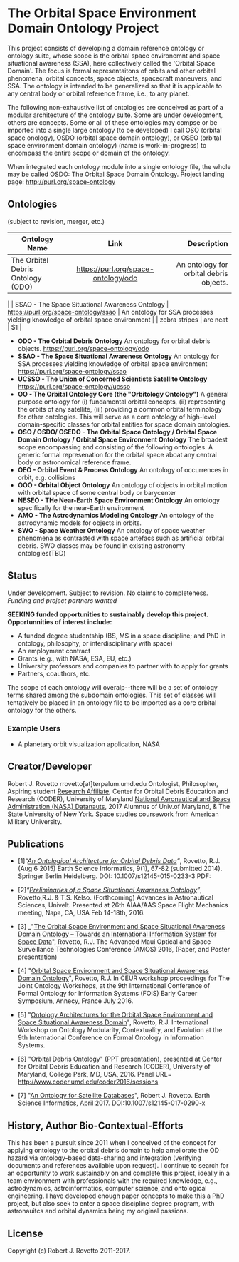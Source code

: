 # The Orbital Space Environment Domain Ontology Project
This project consists of developing a domain reference ontology or ontology suite, whose scope is the orbital space environemnt and space situational awareness (SSA), here collectively called the 'Orbital Space Domain'. The focus is formal representaitons of orbits and other orbital phenomena, orbital concepts, space objects, spacecraft maneuvers, and SSA. The ontology is intended to be generalized so that it is applicable to any central body or orbital reference frame, i.e., to any planet. 

The following non-exhaustive list of ontologies are conceived as part of a modular architecture of the ontology suite. Some are under development, others are concepts. Some or all of these ontologies  may compse or be imported into a single large ontology (to be developed) I call OSO (orbital space onology), OSDO (orbital space domain ontology), or OSEO (orbital space environment domain ontology) (name is work-in-progress) to encompass the entire scope or domain of the ontology.

When integrated each ontology module into a single ontology file, the whole may be called OSDO: The Orbital Space Domain Ontology. Project landing page: http://purl.org/space-ontology

## Ontologies
(subject to revision, merger, etc.)

| Ontology Name        | Link           | Description  |
| ------------- |:-------------:| -----:|
| The Orbital Debris Ontology (ODO)     | https://purl.org/space-ontology/odo | An ontology for orbital debris objects.
  |
| SSAO - The Space Situational Awareness Ontology 
      | https://purl.org/space-ontology/ssao      |   An ontology for SSA processes yielding knowledge of orbital space environment |
| zebra stripes | are neat      |    $1 |





* **ODO - The Orbital Debris Ontology**
  An ontology for orbital debris objects.
  https://purl.org/space-ontology/odo
* **SSAO - The Space Situational Awareness Ontology**
  An ontology for SSA processes yielding knowledge of orbital space environment 
  https://purl.org/space-ontology/ssao
* **UCSSO - The Union of Concerned Scientists Satellite Ontology**
  https://purl.org/space-ontology/ucsso
* **OO - The Orbital Ontology Core (the "Orbitology Ontology")**
  A general purpose ontology for (i) fundamental orbital concepts, (ii) representing the orbits of any satellite, (iii) providing a common orbital terminology for other ontologies. This will serve as a core ontology of high-level domain-specific classes for orbital entities for space domain ontologies. 
* **OSO / OSDO/ OSEDO - The Orbital Space Ontology / Orbital Space Domain Ontology / Orbital Space Environment Ontology**
  The broadest scope encompassing and consisting of the following ontologies. A generic formal represenation for the orbital space aboat any central body or astronomical reference frame.  
* **OEO - Orbital Event & Process Ontology**
  An ontology of occurrences in orbit, e.g. collisions
* **OOO - Orbital Object Ontology**
  An ontology of objects in orbital motion with orbital space of some central body or barycenter
* **NESEO - THe Near-Earth Space Environment Ontology**
  An ontology specifically for the near-Earth environment
* **AMO - The Astrodynamics Modeling Ontology**
  An ontology of the astrodynamic models for objects in orbits. 
* **SWO - Space Weather Ontology**
  An ontology of space weather phenomena as contrasted with space artefacs such as artificial orbital debris. 
  SWO classes may be found in existing astronomy ontologies(TBD) 

## Status
Under development. Subject to revision. No claims to completeness. _Funding and project partners wanted_

**SEEKING funded opportunities to sustainably develop this project. Opportunnities of interest include:**
* A funded degree studentship (BS, MS in a space discipline; and PhD in ontology, philosophy, or interdisciplinary with space) 
* An employment contract 
* Grants (e.g., with NASA, ESA, EU, etc.)
* University professors and companies to partner with to apply for grants 
* Partners, coauthors, etc.

The scope of each ontology will overalp--there will be a set of ontology terms shared among the subdomain ontologies. This set of classes will tentatively be placed in an ontology file to be imported as a core orbital ontology for the others.

### Example Users
* A planetary orbit visualization application, NASA

## Creator/Developer
Robert J. Rovetto
rrovetto[at]terpalum.umd.edu
Ontologist, Philosopher, Aspiring student
[Research Affiliate](http://www.coder.umd.edu/node/287), Center for Orbital Debris Education and Research (CODER), University of Maryland
[National Aeronautical and Space Administration (NASA) Datanauts](https://open.nasa.gov/explore/datanauts/2017/spring/), 2017
Alumnus of Univ.of Maryland, & The State University of New York. 
Space studies coursework from American Military University.

## Publications
* [1]_“[An Ontological Architecture for Orbital Debris Data](http://link.springer.com/article/10.1007/s12145-015-0233-3)”_, Rovetto, R.J. (Aug 6 2015) Earth Science Informatics, 9(1), 67-82 (submitted 2014). Springer Berlin Heidelberg. DOI: 10.1007/s12145-015-0233-3
PDF: 

* [2]_“[Preliminaries of a Space Situational Awareness Ontology](https://arxiv.org/ftp/arxiv/papers/1606/1606.01924.pdf)”_, Rovetto,R.J. & T.S. Kelso. (Forthcoming) Advances in Astronautical Sciences, Univelt. Presented at 26th AIAA/AAS Space Flight Mechanics meeting, Napa, CA, USA Feb 14-18th, 2016.

* [3] _"[The Orbital Space Environment and Space Situational Awareness Domain Ontology – Towards an International Information System for Space Data](http://www.amostech.com/TechnicalPapers/2016/Poster/Rovetto.pdf)", Rovetto, R.J. The Advanced Maui Optical and Space Surveillance Technologies Conference (AMOS) 2016, (Paper, and Poster presentation)

* [4] "[Orbital Space Environment and Space Situational Awareness Domain Ontology](http://ceur-ws.org/Vol-1660/ecs-paper1.pdf)", Rovetto, R.J. In CEUR workshop proceedings for The Joint Ontology Workshops, at the 9th International Conference of Formal Ontology for Information Systems (FOIS) Early Career Symposium, Annecy, France July 2016.

* [5] "[Ontology Architectures for the Orbital Space Environment and Space Situational Awareness Domain](http://ceur-ws.org/Vol-1660/womocoe-paper3.pdf)", Rovetto, R.J. International Workshop on Ontology Modularity, Contextuality, and Evolution at the 9th International Conference on Formal Ontology in Information Systems.

* [6] "Orbital Debris Ontology" (PPT presentation), presented at Center for Orbital Debris Education and Research (CODER), University of Maryland, College Park, MD, USA, 2016. Panel URL= http://www.coder.umd.edu/coder2016/sessions

* [7] "[An Ontology for Satellite Databases](https://link.springer.com/article/10.1007/s12145-017-0290-x)", Robert J. Rovetto. Earth Science Informatics, April 2017. DOI:10.1007/s12145-017-0290-x

## History, Author Bio-Contextual-Efforts
This has been a pursuit since 2011 when I conceived of the concept for applying ontology to the orbital debris domain to help ameliorate the OD hazard via ontology-based data-sharing and integration (verifying documents and references available upon request). I continue to search for an opportunity to work sustainably on and complete this project, ideally in a team environment with professionals with the required knowledge, e.g., astrodynamics, astroinformatics, computer science, and ontological engineering. I have developed enough paper concepts to make this a PhD project, but also seek to enter a space discipline degree program, with astronauitcs and orbital dynamics being my original passions. 

## License
Copyright (c) Robert J. Rovetto 2011-2017.
